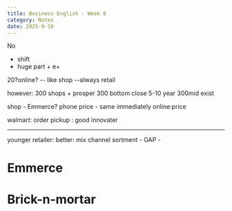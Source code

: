 ```yaml
---
title: Business English - Week 8
category: Notes
date: 2025-9-10 
---
```


No

- shift
- huge part + e+

20?online? -- like shop --always retail

however: 300 shops + prosper 300 bottom close 5-10 year 300mid exist 

shop - Emmerce? phone price - same immediately online:price 

walmart: order pickup : good innovater 

---

younger retailer: better: mix channel sortment - GAP - 

# Emmerce



# Brick-n-mortar